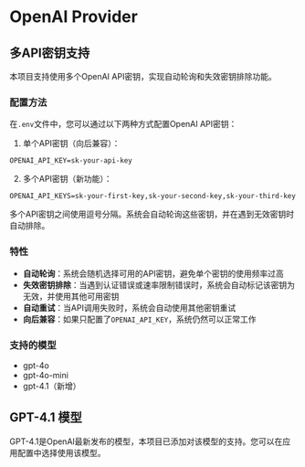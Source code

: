 # OpenAI Provider

## 多API密钥支持

本项目支持使用多个OpenAI API密钥，实现自动轮询和失效密钥排除功能。

### 配置方法

在`.env`文件中，您可以通过以下两种方式配置OpenAI API密钥：

1. 单个API密钥（向后兼容）：
```
OPENAI_API_KEY=sk-your-api-key
```

2. 多个API密钥（新功能）：
```
OPENAI_API_KEYS=sk-your-first-key,sk-your-second-key,sk-your-third-key
```

多个API密钥之间使用逗号分隔。系统会自动轮询这些密钥，并在遇到无效密钥时自动排除。

### 特性

- **自动轮询**：系统会随机选择可用的API密钥，避免单个密钥的使用频率过高
- **失效密钥排除**：当遇到认证错误或速率限制错误时，系统会自动标记该密钥为无效，并使用其他可用密钥
- **自动重试**：当API调用失败时，系统会自动使用其他密钥重试
- **向后兼容**：如果只配置了`OPENAI_API_KEY`，系统仍然可以正常工作

### 支持的模型

- gpt-4o
- gpt-4o-mini
- gpt-4.1（新增）

## GPT-4.1 模型

GPT-4.1是OpenAI最新发布的模型，本项目已添加对该模型的支持。您可以在应用配置中选择使用该模型。
